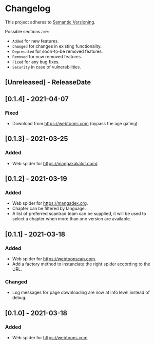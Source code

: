 # Changelog

This project adheres to [Semantic Versioning](https://semver.org/spec/v2.0.0.html).

Possible sections are:

- `Added` for new features.
- `Changed` for changes in existing functionality.
- `Deprecated` for soon-to-be removed features.
- `Removed` for now removed features.
- `Fixed` for any bug fixes.
- `Security` in case of vulnerabilities.

<!-- next-header -->

## [Unreleased] - ReleaseDate

## [0.1.4] - 2021-04-07

### Fixed

- Download from https://webtoons.com (bypass the age gating).

## [0.1.3] - 2021-03-25

### Added

- Web spider for https://mangakakalot.com/.

## [0.1.2] - 2021-03-19

### Added

- Web spider for https://mangadex.org.
- Chapter can be filtered by language.
- A list of preferred scantrad team can be supplied, it will be used to select a
  chapter when more than one version are available.

## [0.1.1] - 2021-03-18

### Added

- Web spider for https://webtoonscan.com.
- Add a factory method to instanciate the right spider according to the URL.

### Changed

- Log messages for page downloading are now at info level instead of debug.

## [0.1.0] - 2021-03-18

### Added

- Web spider for https://webtoons.com.
